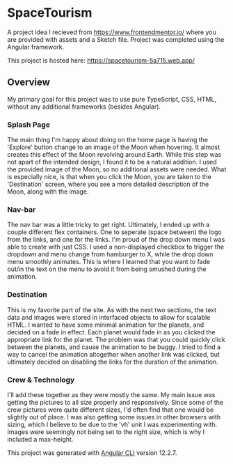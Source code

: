 # SpaceTourism

A project idea I recieved from https://www.frontendmentor.io/ where you are provided with assets and a Sketch file. Project was completed using the Angular framework. 

This project is hosted here: https://spacetourism-5a715.web.app/

## Overview

My primary goal for this project was to use pure TypeScript, CSS, HTML, without any additional frameworks (besides Angular).

### Splash Page

The main thing I'm happy about doing on the home page is having the 'Explore' button change to an image of the Moon when hovering. It almost creates
this effect of the Moon revolving around Earth. While this step was not apart of the intended design, I found it to be a natural addition. I used the provided image 
of the Moon, so no additional assets were needed. What is especially nice, is that when you click the Moon, you are taken to the 'Destination' screen, where
you see a more detailed description of the Moon, along with the image.

### Nav-bar

The nav bar was a little tricky to get right. Ultimately, I ended up with a couple different flex containers. One to seperate (space between) the logo from the links,
and one for the links. I'm proud of the drop down menu I was able to create with just CSS. I used a non-displayed checkbox to trigger the dropdown and
menu change from hamburger to X, while the drop down menu smoothly animates. This is where I learned that you want to fade out/in the text on the menu to avoid it
from being smushed during the animation.

### Destination

This is my favorite part of the site. As with the next two sections, the text data and images were stored in interfaced objects to allow for scalable HTML.
I wanted to have some minimal animation for the planets, and decided on a fade in effect. Each planet would fade in as you clicked the appropriate link 
for the planet. The problem was that you could quickly click between the planets, and cause the animation to be buggy. I tried to find a way to cancel the animation
altogether when another link was clicked, but ultimately decided on disabling the links for the duration of the animation.


### Crew & Technology

I'll add these together as they were mostly the same. My main issue was getting the pictures to all size properly and responsively. Since some of the crew
pictures were quite different sizes, I'd often find that one would be slightly out of place. I was also getting some issues in other browsers with sizing, which 
I believe to be due to the 'vh' unit I was experimenting with. Images were seemingly not being set to the right size, which is why I included a max-height. 


This project was generated with [Angular CLI](https://github.com/angular/angular-cli) version 12.2.7.
